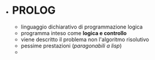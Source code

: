 - # PROLOG
	- linguaggio dichiarativo di programmazione logica
	- programma inteso come **logica e controllo**
	- viene descritto il problema non l'algoritmo risolutivo
	- pessime prestazioni (*paragonabili a lisp*)
	-